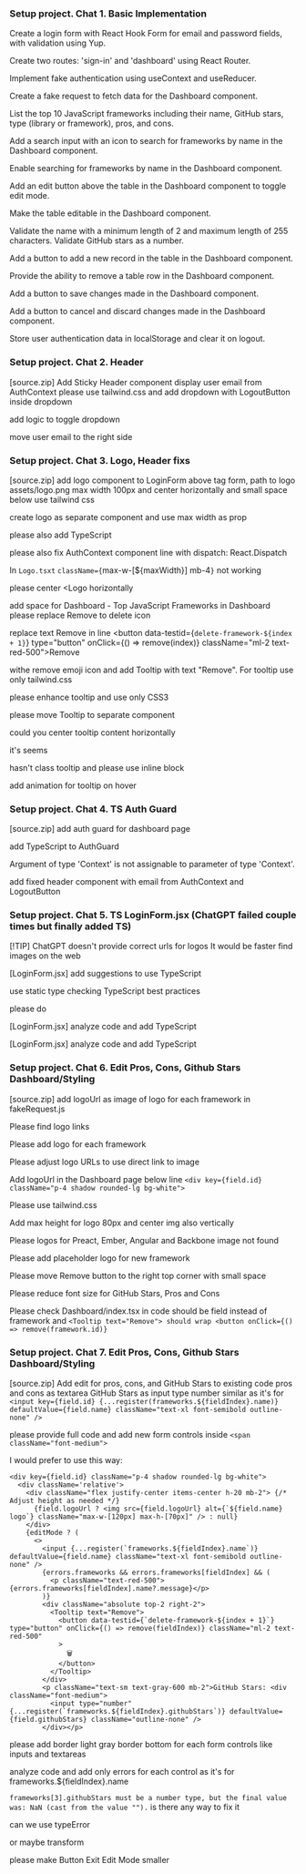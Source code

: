 
### Setup project. Chat 1. Basic Implementation 

Create a login form with React Hook Form for email and password fields, with validation using Yup.

Create two routes: 'sign-in' and 'dashboard' using React Router.

Implement fake authentication using useContext and useReducer.

Create a fake request to fetch data for the Dashboard component.

List the top 10 JavaScript frameworks including their name, GitHub stars, type (library or framework), pros, and cons.

Add a search input with an icon to search for frameworks by name in the Dashboard component.

Enable searching for frameworks by name in the Dashboard component.

Add an edit button above the table in the Dashboard component to toggle edit mode.

Make the table editable in the Dashboard component.

Validate the name with a minimum length of 2 and maximum length of 255 characters. Validate GitHub stars as a number.

Add a button to add a new record in the table in the Dashboard component.

Provide the ability to remove a table row in the Dashboard component.

Add a button to save changes made in the Dashboard component.

Add a button to cancel and discard changes made in the Dashboard component.

Store user authentication data in localStorage and clear it on logout.

### Setup project. Chat 2. Header
[source.zip]
Add Sticky Header component display user email from AuthContext
please use tailwind.css and add dropdown with LogoutButton inside dropdown

add logic to toggle dropdown

move user email to the right side

### Setup project. Chat 3. Logo, Header fixs

[source.zip]
add logo component to LoginForm above tag form, path to logo assets/logo.png
max width 100px
and center horizontally and small space below
use tailwind css

create logo as separate component and use max width as prop

please also add TypeScript

please also fix AuthContext component line with dispatch: React.Dispatch

In `Logo.tsxt` `className={`max-w-[${maxWidth}] mb-4`}` not working

please center <Logo horizontally

add space for Dashboard - Top JavaScript Frameworks
 in Dashboard
please replace Remove to delete icon

replace text Remove in line <button data-testid={`delete-framework-${index + 1}`} type="button" onClick={() => remove(index)} className="ml-2 text-red-500">Remove</button>

withe remove emoji icon and add Tooltip with text "Remove".
For tooltip use only tailwind.css 

please enhance tooltip and use only CSS3

please move Tooltip to separate component

could you center tooltip content horizontally

it's seems <div className="relative flex items-center"> hasn't class tooltip
and please use inline block

add animation for tooltip on hover


### Setup project. Chat 4. TS Auth Guard

[source.zip]
add auth guard for dashboard page

add TypeScript to AuthGuard

Argument of type 'Context<AuthContextType>' is not assignable to parameter of type 'Context<AuthState>'.

add fixed header component with email from AuthContext
and LogoutButton

### Setup project. Chat 5. TS LoginForm.jsx (ChatGPT failed couple times but finally added TS)

[!TIP]
ChatGPT doesn't provide correct urls for logos 
It would be faster find images on the web

[LoginForm.jsx]
add suggestions to use TypeScript

use static type checking TypeScript best practices

please do

[LoginForm.jsx]
analyze code and add TypeScript

[LoginForm.jsx]
analyze code and add TypeScript

### Setup project. Chat 6. Edit Pros, Cons, Github Stars Dashboard/Styling
[source.zip]
add logoUrl as image of logo for each framework in fakeRequest.js 

Please find logo links

Please add logo for each framework

Please adjust logo URLs to use direct link to image

Add logoUrl in the Dashboard page below line `<div key={field.id} className="p-4 shadow rounded-lg bg-white">`

Please use tailwind.css

Add max height for logo 80px and center img also vertically

Please logos for Preact, Ember, Angular and Backbone image not found

Please add placeholder logo for new framework

Please move Remove button to the right top corner with small space

Please reduce font size for GitHub Stars, Pros and Cons

Please check Dashboard/index.tsx
in code should be field instead of framework
and `<Tooltip text="Remove"> should wrap <button
onClick={() => remove(framework.id)}`


### Setup project. Chat 7. Edit Pros, Cons, Github Stars Dashboard/Styling

[source.zip]
Add edit for pros, cons, and GitHub Stars to existing code pros and cons as textarea GitHub Stars as input type number similar as it's for `<input key={field.id} {...register(frameworks.${fieldIndex}.name)} defaultValue={field.name} className="text-xl font-semibold outline-none" />`

please provide full code and add new form controls inside `<span className="font-medium">`

I would prefer to use this way:
```
<div key={field.id} className="p-4 shadow rounded-lg bg-white">
  <div className='relative'>
    <div className="flex justify-center items-center h-20 mb-2"> {/* Adjust height as needed */}
      {field.logoUrl ? <img src={field.logoUrl} alt={`${field.name} logo`} className="max-w-[120px] max-h-[70px]" /> : null}
    </div>
    {editMode ? (
      <>
        <input {...register(`frameworks.${fieldIndex}.name`)} defaultValue={field.name} className="text-xl font-semibold outline-none" />
        {errors.frameworks && errors.frameworks[fieldIndex] && (
          <p className="text-red-500">{errors.frameworks[fieldIndex].name?.message}</p>
        )}
        <div className="absolute top-2 right-2">
          <Tooltip text="Remove">
            <button data-testid={`delete-framework-${index + 1}`} type="button" onClick={() => remove(fieldIndex)} className="ml-2 text-red-500"
            >
              🗑️
            </button>
          </Tooltip>
        </div>
        <p className="text-sm text-gray-600 mb-2">GitHub Stars: <div className="font-medium">
          <input type="number" {...register(`frameworks.${fieldIndex}.githubStars`)} defaultValue={field.githubStars} className="outline-none" />
        </div></p>
```

please add border light gray border bottom for each form controls like inputs and textareas

analyze code and add only errors for each control as it's for frameworks.${fieldIndex}.name


`frameworks[3].githubStars must be a number type, but the final value was: NaN (cast from the value "").` is there any way to fix it

can we use typeError

or maybe transform

please make Button Exit Edit Mode smaller




